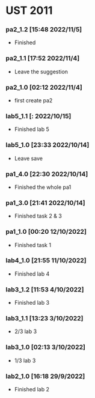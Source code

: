 # UST 2011

### pa2_1.2 [15:48 2022/11/5]

- Finished

### pa2_1.1 [17:52 2022/11/4]

- Leave the suggestion

### pa2_1.0 [02:12 2022/11/4]

- first create pa2

### lab5_1.1 [: 2022/10/15]

- Finished lab 5

### lab5_1.0 [23:33 2022/10/14]

- Leave save

### pa1_4.0 [22:30 2022/10/14]

- Finished the whole pa1

### pa1_3.0 [21:41 2022/10/14]

- Finished task 2 & 3

### pa1_1.0 [00:20 12/10/2022]

- Finished task 1

### lab4_1.0 [21:55 11/10/2022]

- Finished lab 4

### lab3_1.2 [11:53 4/10/2022]

- Finished lab 3

### lab3_1.1 [13:23 3/10/2022]

- 2/3 lab 3

### lab3_1.0 [02:13 3/10/2022]

- 1/3 lab 3

### lab2_1.0 [16:18 29/9/2022]

- Finished lab 2